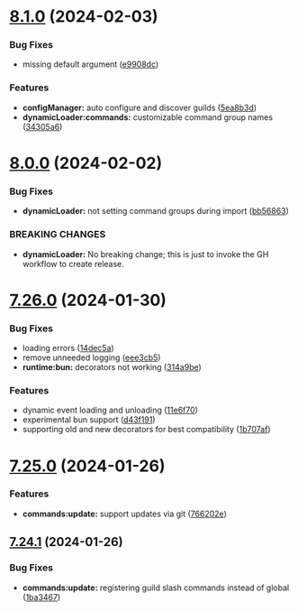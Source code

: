 # [8.1.0](https://github.com/onesoft-sudo/sudobot/compare/v8.0.0...v8.1.0) (2024-02-03)


### Bug Fixes

* missing default argument ([e9908dc](https://github.com/onesoft-sudo/sudobot/commit/e9908dc4626ff5096d17c0a1275eae568e6db15f))


### Features

* **configManager:** auto configure and discover guilds ([5ea8b3d](https://github.com/onesoft-sudo/sudobot/commit/5ea8b3d1770c1380adecb1af53f5a9543f952817))
* **dynamicLoader:commands:** customizable command group names ([34305a6](https://github.com/onesoft-sudo/sudobot/commit/34305a65293d16b3ebd100282dcf2e7972319132))



# [8.0.0](https://github.com/onesoft-sudo/sudobot/compare/v7.26.0...v8.0.0) (2024-02-02)


### Bug Fixes

* **dynamicLoader:** not setting command groups during import ([bb56863](https://github.com/onesoft-sudo/sudobot/commit/bb5686322098e0b843b917473ccbea34a9e587fb))


### BREAKING CHANGES

* **dynamicLoader:** No breaking change; this is just to invoke the GH workflow to create release.



# [7.26.0](https://github.com/onesoft-sudo/sudobot/compare/v7.25.0...v7.26.0) (2024-01-30)


### Bug Fixes

* loading errors ([14dec5a](https://github.com/onesoft-sudo/sudobot/commit/14dec5a9fd559ad4fb118eca082f3b8213b35bee))
* remove unneeded logging ([eee3cb5](https://github.com/onesoft-sudo/sudobot/commit/eee3cb5bc9b7f11bd5ed9a9aef8add17c8e13d33))
* **runtime:bun:** decorators not working ([314a9be](https://github.com/onesoft-sudo/sudobot/commit/314a9be3ad33dfe1d784f23b41160491453d97a6))


### Features

* dynamic event loading and unloading ([11e6f70](https://github.com/onesoft-sudo/sudobot/commit/11e6f70d3de9d95d9141de98068df52ab993ec02))
* experimental bun support ([d43f191](https://github.com/onesoft-sudo/sudobot/commit/d43f1910b1b933b9f0c3a57129ee852695e972b6))
* supporting old and new decorators for best compatibility ([1b707af](https://github.com/onesoft-sudo/sudobot/commit/1b707af75490aaa5cee5e59a7eec949c3cfaa0b2))



# [7.25.0](https://github.com/onesoft-sudo/sudobot/compare/v7.24.1...v7.25.0) (2024-01-26)


### Features

* **commands:update:** support updates via git ([766202e](https://github.com/onesoft-sudo/sudobot/commit/766202e9335b73cfd07ec4f8a40a5e4bae5d6c24))



## [7.24.1](https://github.com/onesoft-sudo/sudobot/compare/v7.24.0...v7.24.1) (2024-01-26)


### Bug Fixes

* **commands:update:** registering guild slash commands instead of global ([1ba3467](https://github.com/onesoft-sudo/sudobot/commit/1ba3467f2bfc6a6092ec2c64bc0c056423f0c939))



